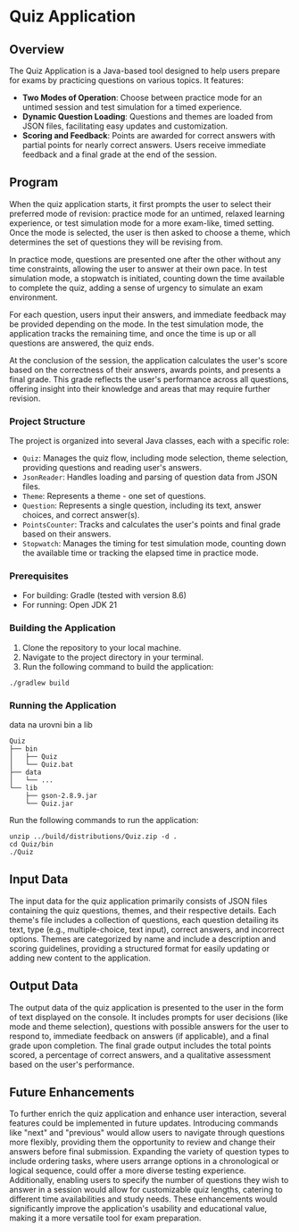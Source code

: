 # Quiz Application

## Overview

The Quiz Application is a Java-based tool designed to help users prepare for exams by practicing questions on various topics. It features:

- **Two Modes of Operation**: Choose between practice mode for an untimed session and test simulation for a timed experience.
- **Dynamic Question Loading**: Questions and themes are loaded from JSON files, facilitating easy updates and customization.
- **Scoring and Feedback**: Points are awarded for correct answers with partial points for nearly correct answers. Users receive immediate feedback and a final grade at the end of the session.

## Program
When the quiz application starts, it first prompts the user to select their preferred mode of revision: practice mode for an untimed, relaxed learning experience, or test simulation mode for a more exam-like, timed setting. Once the mode is selected, the user is then asked to choose a theme, which determines the set of questions they will be revising from.

In practice mode, questions are presented one after the other without any time constraints, allowing the user to answer at their own pace. In test simulation mode, a stopwatch is initiated, counting down the time available to complete the quiz, adding a sense of urgency to simulate an exam environment.

For each question, users input their answers, and immediate feedback may be provided depending on the mode. In the test simulation mode, the application tracks the remaining time, and once the time is up or all questions are answered, the quiz ends.

At the conclusion of the session, the application calculates the user's score based on the correctness of their answers, awards points, and presents a final grade. This grade reflects the user's performance across all questions, offering insight into their knowledge and areas that may require further revision.

### Project Structure

The project is organized into several Java classes, each with a specific role:

- `Quiz`: Manages the quiz flow, including mode selection, theme selection, providing questions and reading user's answers.
- `JsonReader`: Handles loading and parsing of question data from JSON files.
- `Theme`: Represents a theme - one set of questions.
- `Question`: Represents a single question, including its text, answer choices, and correct answer(s).
- `PointsCounter`: Tracks and calculates the user's points and final grade based on their answers.
- `Stopwatch`: Manages the timing for test simulation mode, counting down the available time or tracking the elapsed time in practice mode.

### Prerequisites

- For building: Gradle (tested with version 8.6)
- For running: Open JDK 21

### Building the Application

1. Clone the repository to your local machine.
2. Navigate to the project directory in your terminal.
3. Run the following command to build the application:

```shell
./gradlew build
```
### Running the Application

data na urovni bin a lib

```
Quiz
├── bin
│   ├── Quiz
│   └── Quiz.bat
├── data
│   └── ...
└── lib
    ├── gson-2.8.9.jar
    └── Quiz.jar

```

Run the following commands to run the application:
```
unzip ../build/distributions/Quiz.zip -d .
cd Quiz/bin
./Quiz
```
## Input Data
The input data for the quiz application primarily consists of JSON files containing the quiz questions, themes, and their respective details. Each theme's file includes a collection of questions, each question detailing its text, type (e.g., multiple-choice, text input), correct answers, and incorrect options. Themes are categorized by name and include a description and scoring guidelines, providing a structured format for easily updating or adding new content to the application.

## Output Data
The output data of the quiz application is presented to the user in the form of text displayed on the console. It includes prompts for user decisions (like mode and theme selection), questions with possible answers for the user to respond to, immediate feedback on answers (if applicable), and a final grade upon completion. The final grade output includes the total points scored, a percentage of correct answers, and a qualitative assessment based on the user's performance.

## Future Enhancements
To further enrich the quiz application and enhance user interaction, several features could be implemented in future updates. Introducing commands like "next" and "previous" would allow users to navigate through questions more flexibly, providing them the opportunity to review and change their answers before final submission. Expanding the variety of question types to include ordering tasks, where users arrange options in a chronological or logical sequence, could offer a more diverse testing experience. Additionally, enabling users to specify the number of questions they wish to answer in a session would allow for customizable quiz lengths, catering to different time availabilities and study needs. These enhancements would significantly improve the application's usability and educational value, making it a more versatile tool for exam preparation.

